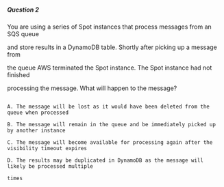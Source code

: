 ##### Question 2

You are using a series of Spot instances that process messages from an SQS queue

and store results in a DynamoDB table. Shortly after picking up a message from

the queue AWS terminated the Spot instance. The Spot instance had not finished

processing the message. What will happen to the message?

```

A. The message will be lost as it would have been deleted from the queue when processed

B. The message will remain in the queue and be immediately picked up by another instance

C. The message will become available for processing again after the visibility timeout expires

D. The results may be duplicated in DynamoDB as the message will likely be processed multiple

times

```

